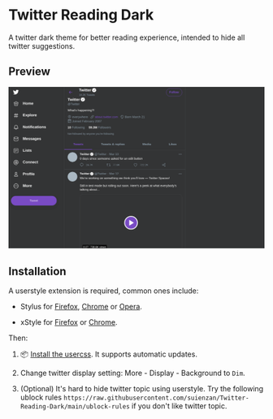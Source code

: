 # Twitter Reading Dark

A twitter dark theme for better reading experience, intended to hide all twitter suggestions.

## Preview

![screenshot.png](images/screenshot.png)

## Installation

A userstyle extension is required, common ones include:

- Stylus for [Firefox](https://addons.mozilla.org/en-US/firefox/addon/styl-us/), [Chrome](https://chrome.google.com/webstore/detail/stylus/clngdbkpkpeebahjckkjfobafhncgmne) or [Opera](https://addons.opera.com/en-gb/extensions/details/stylus/).

- xStyle for [Firefox](https://addons.mozilla.org/firefox/addon/xstyle/) or [Chrome](https://chrome.google.com/webstore/detail/xstyle/hncgkmhphmncjohllpoleelnibpmccpj).

Then:

1. 📦 [Install the usercss](https://github.com/suienzan/Twitter-Reading-Dark/raw/master/twitter-reading-dark.user.css). It supports automatic updates.

2. Change twitter display setting: More - Display - Background to `Dim`.

3. (Optional) It's hard to hide twitter topic using userstyle. Try the following ublock rules `https://raw.githubusercontent.com/suienzan/Twitter-Reading-Dark/main/ublock-rules` if you don't like twitter topic.
